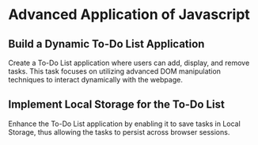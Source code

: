# Advanced Application of Javascript

## Build a Dynamic To-Do List Application

Create a To-Do List application where users can add, display, and remove tasks.
This task focuses on utilizing advanced DOM manipulation techniques to interact dynamically with the webpage.

## Implement Local Storage for the To-Do List

Enhance the To-Do List application by enabling it to save tasks in Local Storage, thus allowing the tasks to persist across browser sessions.
